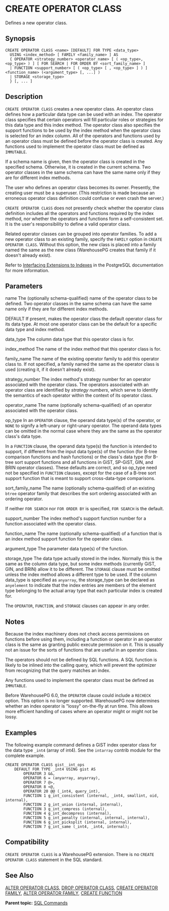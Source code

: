 # CREATE OPERATOR CLASS 

Defines a new operator class.

## <a id="section2"></a>Synopsis 

``` {#sql_command_synopsis}
CREATE OPERATOR CLASS <name> [DEFAULT] FOR TYPE <data_type>  
  USING <index_method> [ FAMILY <family_name> ] AS 
  { OPERATOR <strategy_number> <operator_name> [ ( <op_type>, <op_type> ) ] [ FOR SEARCH | FOR ORDER BY <sort_family_name> ]
  | FUNCTION <support_number> [ ( <op_type> [ , <op_type> ] ) ] <function_name> (<argument_type> [, ...] )
  | STORAGE <storage_type>
  } [, ... ]
```

## <a id="section3"></a>Description 

`CREATE OPERATOR CLASS` creates a new operator class. An operator class defines how a particular data type can be used with an index. The operator class specifies that certain operators will fill particular roles or strategies for this data type and this index method. The operator class also specifies the support functions to be used by the index method when the operator class is selected for an index column. All of the operators and functions used by an operator class must be defined before the operator class is created. Any functions used to implement the operator class must be defined as `IMMUTABLE`.

If a schema name is given, then the operator class is created in the specified schema. Otherwise, it is created in the current schema. Two operator classes in the same schema can have the same name only if they are for different index methods.

The user who defines an operator class becomes its owner. Presently, the creating user must be a superuser. \(This restriction is made because an erroneous operator class definition could confuse or even crash the server.\)

`CREATE OPERATOR CLASS` does not presently check whether the operator class definition includes all the operators and functions required by the index method, nor whether the operators and functions form a self-consistent set. It is the user's responsibility to define a valid operator class.

Related operator classes can be grouped into operator families. To add a new operator class to an existing family, specify the `FAMILY` option in `CREATE OPERATOR CLASS`. Without this option, the new class is placed into a family named the same as the new class \(WarehousePG creates that family if it doesn't already exist\).

Refer to [Interfacing Extensions to Indexes](https://www.postgresql.org/docs/12/xindex.html) in the PostgreSQL documentation for more information.

## <a id="section4"></a>Parameters 

name
The \(optionally schema-qualified\) name of the operator class to be defined. Two operator classes in the same schema can have the same name only if they are for different index methods.

DEFAULT
If present, makes the operator class the default operator class for its data type. At most one operator class can be the default for a specific data type and index method.

data\_type
The column data type that this operator class is for.

index\_method
The name of the index method that this operator class is for.

family\_name
The name of the existing operator family to add this operator class to. If not specified, a family named the same as the operator class is used \(creating it, if it doesn't already exist\).

strategy\_number
The index method's strategy number for an operator associated with the operator class. The operators associated with an operator class are identified by *strategy numbers*, which serve to identify the semantics of each operator within the context of its operator class.

operator\_name
The name \(optionally schema-qualified\) of an operator associated with the operator class.

op\_type
In an `OPERATOR` clause, the operand data type\(s\) of the operator, or `NONE` to signify a left-unary or right-unary operator. The operand data types can be omitted in the normal case where they are the same as the operator class's data type.

In a `FUNCTION` clause, the operand data type\(s\) the function is intended to support, if different from the input data type\(s\) of the function \(for B-tree comparison functions and hash functions\) or the class's data type \(for B-tree sort support functions and all functions in GiST, SP-GiST, GIN, and BRIN operator classes\). These defaults are correct, and so op\_type need not be specified in `FUNCTION` clauses, except for the case of a B-tree sort support function that is meant to support cross-data-type comparisons.

sort\_family\_name
The name \(optionally schema-qualified\) of an existing `btree` operator family that describes the sort ordering associated with an ordering operator.

If neither `FOR SEARCH` nor `FOR ORDER BY` is specified, `FOR SEARCH` is the default.

support\_number
The index method's support function number for a function associated with the operator class.

function\_name
The name \(optionally schema-qualified\) of a function that is an index method support function for the operator class.

argument\_type
The parameter data type\(s\) of the function.

storage\_type
The data type actually stored in the index. Normally this is the same as the column data type, but some index methods \(currently GiST, GIN, and BRIN\) allow it to be different. The `STORAGE` clause must be omitted unless the index method allows a different type to be used. If the column data\_type is specified as `anyarray`, the storage\_type can be declared as `anyelement` to indicate that the index entries are members of the element type belonging to the actual array type that each particular index is created for.

The `OPERATOR`, `FUNCTION`, and `STORAGE` clauses can appear in any order.

## <a id="section5"></a>Notes 

Because the index machinery does not check access permissions on functions before using them, including a function or operator in an operator class is the same as granting public execute permission on it. This is usually not an issue for the sorts of functions that are useful in an operator class.

The operators should not be defined by SQL functions. A SQL function is likely to be inlined into the calling query, which will prevent the optimizer from recognizing that the query matches an index.

Any functions used to implement the operator class must be defined as `IMMUTABLE`.

Before WarehousePG 6.0, the `OPERATOR` clause could include a `RECHECK` option. This option is no longer supported. WarehousePG now determines whether an index operator is "lossy" on-the-fly at run time. This allows more efficient handling of cases where an operator might or might not be lossy.

## <a id="section6"></a>Examples 

The following example command defines a GiST index operator class for the data type `_int4` \(array of int4\). See the `intarray` contrib module for the complete example.

```
CREATE OPERATOR CLASS gist__int_ops
    DEFAULT FOR TYPE _int4 USING gist AS
        OPERATOR 3 &&,
        OPERATOR 6 = (anyarray, anyarray),
        OPERATOR 7 @>,
        OPERATOR 8 <@,
        OPERATOR 20 @@ (_int4, query_int),
        FUNCTION 1 g_int_consistent (internal, _int4, smallint, oid, internal),
        FUNCTION 2 g_int_union (internal, internal),
        FUNCTION 3 g_int_compress (internal),
        FUNCTION 4 g_int_decompress (internal),
        FUNCTION 5 g_int_penalty (internal, internal, internal),
        FUNCTION 6 g_int_picksplit (internal, internal),
        FUNCTION 7 g_int_same (_int4, _int4, internal);
```

## <a id="section7"></a>Compatibility 

`CREATE OPERATOR CLASS` is a WarehousePG extension. There is no `CREATE OPERATOR CLASS` statement in the SQL standard.

## <a id="section8"></a>See Also 

[ALTER OPERATOR CLASS](ALTER_OPERATOR_CLASS.html), [DROP OPERATOR CLASS](DROP_OPERATOR_CLASS.html), [CREATE OPERATOR FAMILY](CREATE_OPERATOR_FAMILY.html), [ALTER OPERATOR FAMILY](ALTER_OPERATOR_FAMILY.html), [CREATE FUNCTION](CREATE_FUNCTION.html)

**Parent topic:** [SQL Commands](../sql_commands/sql_ref.html)

